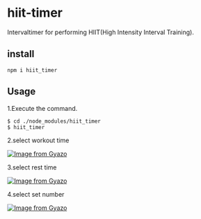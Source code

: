 # hiit-timer
Intervaltimer for performing HIIT(High Intensity Interval Training).

## install

```
npm i hiit_timer
```

## Usage
1.Execute the command.

```
$ cd ./node_modules/hiit_timer
$ hiit_timer
```

2.select workout time

[![Image from Gyazo](https://i.gyazo.com/c698a9b44e3e7c348929704c2e911c61.gif)](https://gyazo.com/c698a9b44e3e7c348929704c2e911c61)

3.select rest time

[![Image from Gyazo](https://i.gyazo.com/7ed31e6a0da75abdd47c77dd5eb7bfdd.gif)](https://gyazo.com/7ed31e6a0da75abdd47c77dd5eb7bfdd)


4.select set number

[![Image from Gyazo](https://i.gyazo.com/9129935f5e27b5be5ad3c3028805acd9.gif)](https://gyazo.com/9129935f5e27b5be5ad3c3028805acd9)

